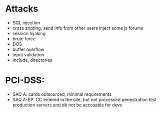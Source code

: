 # Attacks
- SQL injection
- cross sripting, send info from other users inject some js forums
- session hijaking
- brute force
- DOS
- buffer overflow
- input validation
- include, directories

 
# PCI-DSS:
  
- SAQ A: cards outsourced, minimal requirements
- SAQ A-EP: CC entered in the site, but not processed
  penestration test
  production servers and db not be accesable for devs
